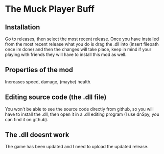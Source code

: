 # The Muck Player Buff

## Installation
Go to releases, then select the most recent release. Once you have installed from the most recent release what you do is drag the .dll into (insert filepath once im done) and then the changes will take place, keep in mind if your playing with friends they will have to install this mod as well.


## Properties of the mod
Increases speed, damage, (maybe) health.


## Editing source code (the .dll file)
You won't be able to see the source code directly from github, so you will have to install the .dll, then open it in a .dll editing program (I use dnSpy, you can find it on github).


## The .dll doesnt work
The game has been updated and I need to upload the updated release.
